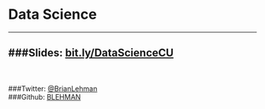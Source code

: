 
# Data Science
----
###Slides: [bit.ly/DataScienceCU](http://blehman.github.io/2015-04-21_CU_Big_Data_Lecture/#/)
----
<br></br>
###Twitter: [@BrianLehman](https://twitter.com/BrianLehman)  
###Github: [BLEHMAN](https://github.com/blehman)
<br></br>


